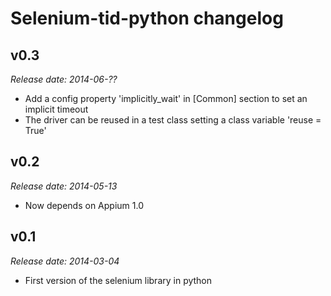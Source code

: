 Selenium-tid-python changelog
=============================

v0.3
----

*Release date: 2014-06-??*

  * Add a config property 'implicitly_wait' in [Common] section to set an implicit timeout 
  * The driver can be reused in a test class setting a class variable 'reuse = True' 

v0.2
----

*Release date: 2014-05-13*

  * Now depends on Appium 1.0

v0.1
----

*Release date: 2014-03-04*

  * First version of the selenium library in python 